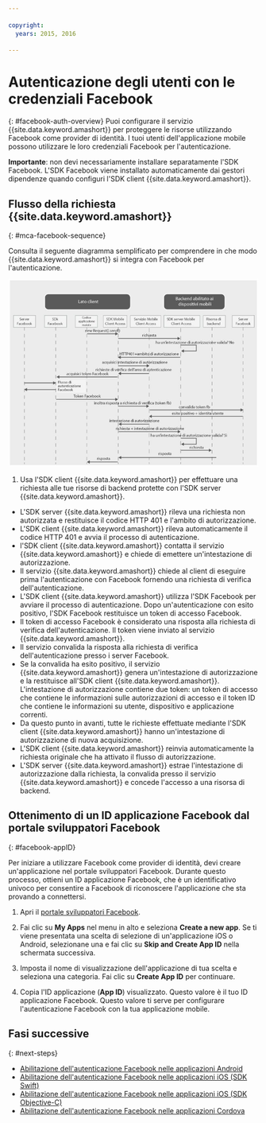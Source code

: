 ```yaml
---

copyright:
  years: 2015, 2016

---
```


# Autenticazione degli utenti con le credenziali Facebook
{: #facebook-auth-overview}
Puoi configurare il servizio {{site.data.keyword.amashort}} per proteggere le risorse utilizzando Facebook come provider di identità. I tuoi utenti dell'applicazione mobile possono utilizzare le loro credenziali Facebook per l'autenticazione.

**Importante**: non devi necessariamente installare separatamente l'SDK Facebook. L'SDK Facebook viene installato automaticamente dai gestori dipendenze quando configuri l'SDK client {{site.data.keyword.amashort}}.

## Flusso della richiesta {{site.data.keyword.amashort}}
{: #mca-facebook-sequence}

Consulta il seguente diagramma semplificato per comprendere in che modo {{site.data.keyword.amashort}} si integra con Facebook per l'autenticazione.

![immagine](images/mca-sequence-facebook.jpg)

1. Usa l'SDK client {{site.data.keyword.amashort}} per effettuare una richiesta alle tue risorse di backend protette con l'SDK server {{site.data.keyword.amashort}}.
* L'SDK server {{site.data.keyword.amashort}} rileva una richiesta non autorizzata e restituisce il codice HTTP 401 e l'ambito di autorizzazione.
* L'SDK client {{site.data.keyword.amashort}} rileva automaticamente il codice HTTP 401 e avvia il processo di autenticazione.
* l'SDK client {{site.data.keyword.amashort}} contatta il servizio {{site.data.keyword.amashort}} e chiede di emettere un'intestazione di autorizzazione.
* Il servizio {{site.data.keyword.amashort}} chiede al client di eseguire prima l'autenticazione con Facebook fornendo una richiesta di verifica dell'autenticazione.
* L'SDK client {{site.data.keyword.amashort}} utilizza l'SDK Facebook per avviare il processo di autenticazione. Dopo un'autenticazione con esito positivo, l'SDK Facebook restituisce un token di accesso Facebook.
* Il token di accesso Facebook è considerato una risposta alla richiesta di verifica dell'autenticazione. Il token viene inviato al servizio {{site.data.keyword.amashort}}.
* Il servizio convalida la risposta alla richiesta di verifica dell'autenticazione presso i server Facebook.
* Se la convalida ha esito positivo, il servizio {{site.data.keyword.amashort}} genera un'intestazione di autorizzazione e la restituisce all'SDK client {{site.data.keyword.amashort}}. L'intestazione di autorizzazione contiene due token: un token di accesso che contiene le informazioni sulle autorizzazioni di accesso e il token ID che contiene le informazioni su utente, dispositivo e applicazione correnti.
* Da questo punto in avanti, tutte le richieste effettuate mediante l'SDK client {{site.data.keyword.amashort}} hanno un'intestazione di autorizzazione di nuova acquisizione.
* L'SDK client {{site.data.keyword.amashort}} reinvia automaticamente la richiesta originale che ha attivato il flusso di autorizzazione.
* L'SDK server {{site.data.keyword.amashort}} estrae l'intestazione di autorizzazione dalla richiesta, la convalida presso il servizio {{site.data.keyword.amashort}} e concede l'accesso a una risorsa di backend.

## Ottenimento di un ID applicazione Facebook dal portale sviluppatori Facebook
{: #facebook-appID}

Per iniziare a utilizzare Facebook come provider di identità, devi creare un'applicazione nel portale sviluppatori Facebook. Durante questo processo, ottieni un ID applicazione Facebook, che è un identificativo univoco per consentire a Facebook di riconoscere l'applicazione che sta provando a connettersi.

1. Apri il [portale sviluppatori Facebook](https://developers.facebook.com).

1. Fai clic su **My Apps** nel menu in alto e seleziona **Create a new app**.
Se ti viene presentata una scelta di selezione di un'applicazione iOS o Android, selezionane una e fai clic su **Skip and Create App ID** nella schermata successiva.

1. Imposta il nome di visualizzazione dell'applicazione di tua scelta e seleziona una categoria. Fai clic su **Create App ID** per continuare.

1. Copia l'ID applicazione (**App ID**) visualizzato. Questo valore è il tuo ID applicazione Facebook.  Questo valore ti serve per configurare l'autenticazione Facebook con la tua applicazione mobile.

## Fasi successive
{: #next-steps}

* [Abilitazione dell'autenticazione Facebook nelle applicazioni Android](facebook-auth-android.html)
* [Abilitazione dell'autenticazione Facebook nelle applicazioni iOS (SDK Swift)](facebook-auth-ios-swift-sdk.html)
* [Abilitazione dell'autenticazione Facebook nelle applicazioni iOS (SDK Objective-C)](facebook-auth-ios.html)
* [Abilitazione dell'autenticazione Facebook nelle applicazioni Cordova](facebook-auth-cordova.html)
